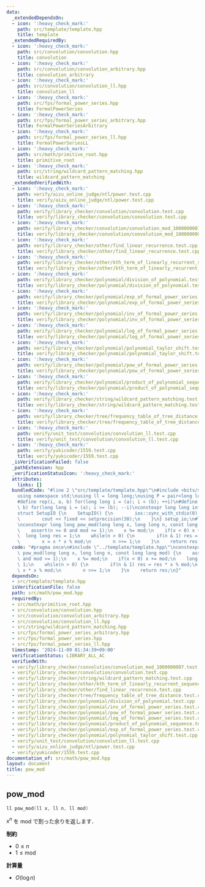 ```yaml
---
data:
  _extendedDependsOn:
  - icon: ':heavy_check_mark:'
    path: src/template/template.hpp
    title: template
  _extendedRequiredBy:
  - icon: ':heavy_check_mark:'
    path: src/convolution/convolution.hpp
    title: convolution
  - icon: ':heavy_check_mark:'
    path: src/convolution/convolution_arbitrary.hpp
    title: convolution_arbitrary
  - icon: ':heavy_check_mark:'
    path: src/convolution/convolution_ll.hpp
    title: convolution_ll
  - icon: ':heavy_check_mark:'
    path: src/fps/formal_power_series.hpp
    title: FormalPowerSeries
  - icon: ':heavy_check_mark:'
    path: src/fps/formal_power_series_arbitrary.hpp
    title: FormalPowerSeriesArbitrary
  - icon: ':heavy_check_mark:'
    path: src/fps/formal_power_series_ll.hpp
    title: FormalPowerSeriesLL
  - icon: ':heavy_check_mark:'
    path: src/math/primitive_root.hpp
    title: primitive_root
  - icon: ':heavy_check_mark:'
    path: src/string/wildcard_pattern_matching.hpp
    title: wildcard_pattern_matching
  _extendedVerifiedWith:
  - icon: ':heavy_check_mark:'
    path: verify/aizu_online_judge/ntl/power.test.cpp
    title: verify/aizu_online_judge/ntl/power.test.cpp
  - icon: ':heavy_check_mark:'
    path: verify/library_checker/convolution/convolution.test.cpp
    title: verify/library_checker/convolution/convolution.test.cpp
  - icon: ':heavy_check_mark:'
    path: verify/library_checker/convolution/convolution_mod_1000000007.test.cpp
    title: verify/library_checker/convolution/convolution_mod_1000000007.test.cpp
  - icon: ':heavy_check_mark:'
    path: verify/library_checker/other/find_linear_recurrence.test.cpp
    title: verify/library_checker/other/find_linear_recurrence.test.cpp
  - icon: ':heavy_check_mark:'
    path: verify/library_checker/other/kth_term_of_linearly_recurrent_sequence.test.cpp
    title: verify/library_checker/other/kth_term_of_linearly_recurrent_sequence.test.cpp
  - icon: ':heavy_check_mark:'
    path: verify/library_checker/polynomial/division_of_polynomial.test.cpp
    title: verify/library_checker/polynomial/division_of_polynomial.test.cpp
  - icon: ':heavy_check_mark:'
    path: verify/library_checker/polynomial/exp_of_formal_power_series.test.cpp
    title: verify/library_checker/polynomial/exp_of_formal_power_series.test.cpp
  - icon: ':heavy_check_mark:'
    path: verify/library_checker/polynomial/inv_of_formal_power_series.test.cpp
    title: verify/library_checker/polynomial/inv_of_formal_power_series.test.cpp
  - icon: ':heavy_check_mark:'
    path: verify/library_checker/polynomial/log_of_formal_power_series.test.cpp
    title: verify/library_checker/polynomial/log_of_formal_power_series.test.cpp
  - icon: ':heavy_check_mark:'
    path: verify/library_checker/polynomial/polynomial_taylor_shift.test.cpp
    title: verify/library_checker/polynomial/polynomial_taylor_shift.test.cpp
  - icon: ':heavy_check_mark:'
    path: verify/library_checker/polynomial/pow_of_formal_power_series.test.cpp
    title: verify/library_checker/polynomial/pow_of_formal_power_series.test.cpp
  - icon: ':heavy_check_mark:'
    path: verify/library_checker/polynomial/product_of_polynomial_sequence.test.cpp
    title: verify/library_checker/polynomial/product_of_polynomial_sequence.test.cpp
  - icon: ':heavy_check_mark:'
    path: verify/library_checker/string/wildcard_pattern_matching.test.cpp
    title: verify/library_checker/string/wildcard_pattern_matching.test.cpp
  - icon: ':heavy_check_mark:'
    path: verify/library_checker/tree/frequency_table_of_tree_distance.test.cpp
    title: verify/library_checker/tree/frequency_table_of_tree_distance.test.cpp
  - icon: ':heavy_check_mark:'
    path: verify/unit_test/convolution/convolution_ll.test.cpp
    title: verify/unit_test/convolution/convolution_ll.test.cpp
  - icon: ':heavy_check_mark:'
    path: verify/yukicoder/1559.test.cpp
    title: verify/yukicoder/1559.test.cpp
  _isVerificationFailed: false
  _pathExtension: hpp
  _verificationStatusIcon: ':heavy_check_mark:'
  attributes:
    links: []
  bundledCode: "#line 2 \"src/template/template.hpp\"\n#include <bits/stdc++.h>\n\
    using namespace std;\nusing ll = long long;\nusing P = pair<long long, long long>;\n\
    #define rep(i, a, b) for(long long i = (a); i < (b); ++i)\n#define rrep(i, a,\
    \ b) for(long long i = (a); i >= (b); --i)\nconstexpr long long inf = 4e18;\n\
    struct SetupIO {\n    SetupIO() {\n        ios::sync_with_stdio(0);\n        cin.tie(0);\n\
    \        cout << fixed << setprecision(30);\n    }\n} setup_io;\n#line 3 \"src/math/pow_mod.hpp\"\
    \nconstexpr long long pow_mod(long long x, long long n, const long long mod) {\n\
    \    assert(n >= 0 and mod >= 1);\n    x %= mod;\n    if(x < 0) x += mod;\n  \
    \  long long res = 1;\n    while(n > 0) {\n        if(n & 1) res = res * x % mod;\n\
    \        x = x * x % mod;\n        n >>= 1;\n    }\n    return res;\n}\n"
  code: "#pragma once\n#include \"../template/template.hpp\"\nconstexpr long long\
    \ pow_mod(long long x, long long n, const long long mod) {\n    assert(n >= 0\
    \ and mod >= 1);\n    x %= mod;\n    if(x < 0) x += mod;\n    long long res =\
    \ 1;\n    while(n > 0) {\n        if(n & 1) res = res * x % mod;\n        x =\
    \ x * x % mod;\n        n >>= 1;\n    }\n    return res;\n}"
  dependsOn:
  - src/template/template.hpp
  isVerificationFile: false
  path: src/math/pow_mod.hpp
  requiredBy:
  - src/math/primitive_root.hpp
  - src/convolution/convolution.hpp
  - src/convolution/convolution_arbitrary.hpp
  - src/convolution/convolution_ll.hpp
  - src/string/wildcard_pattern_matching.hpp
  - src/fps/formal_power_series_arbitrary.hpp
  - src/fps/formal_power_series.hpp
  - src/fps/formal_power_series_ll.hpp
  timestamp: '2024-11-09 01:34:39+09:00'
  verificationStatus: LIBRARY_ALL_AC
  verifiedWith:
  - verify/library_checker/convolution/convolution_mod_1000000007.test.cpp
  - verify/library_checker/convolution/convolution.test.cpp
  - verify/library_checker/string/wildcard_pattern_matching.test.cpp
  - verify/library_checker/other/kth_term_of_linearly_recurrent_sequence.test.cpp
  - verify/library_checker/other/find_linear_recurrence.test.cpp
  - verify/library_checker/tree/frequency_table_of_tree_distance.test.cpp
  - verify/library_checker/polynomial/division_of_polynomial.test.cpp
  - verify/library_checker/polynomial/inv_of_formal_power_series.test.cpp
  - verify/library_checker/polynomial/pow_of_formal_power_series.test.cpp
  - verify/library_checker/polynomial/log_of_formal_power_series.test.cpp
  - verify/library_checker/polynomial/product_of_polynomial_sequence.test.cpp
  - verify/library_checker/polynomial/exp_of_formal_power_series.test.cpp
  - verify/library_checker/polynomial/polynomial_taylor_shift.test.cpp
  - verify/unit_test/convolution/convolution_ll.test.cpp
  - verify/aizu_online_judge/ntl/power.test.cpp
  - verify/yukicoder/1559.test.cpp
documentation_of: src/math/pow_mod.hpp
layout: document
title: pow_mod
---
```


## pow_mod

```cpp
ll pow_mod(ll x, ll n, ll mod)
```

$x^{n}$ を $\mathrm{mod}$ で割った余りを返します．

**制約**

- $0 \leq n$
- $1 \leq \mathrm{mod}$

**計算量**

- $O(\log n)$